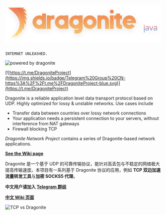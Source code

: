# ![dragonite-java](assets/TextLogo.png)

    INTERNET UNLEASHED.

![powered by dragonite](https://img.shields.io/badge/powered%20by-dragonite-yellow.svg)

[![https://t.me/DragoniteProject](https://img.shields.io/badge/Telegram%20Group%20CN-https%3A%2F%2Ft.me%2FDragoniteProject-blue.svg)](https://t.me/DragoniteProject)

Dragonite is a reliable application level data transport protocol based on UDP. Highly optimized for lossy & unstable networks. Use cases include

- Transfer data between countries over lossy network connections
- Your application needs a persistent connection to your servers, without interference from NAT gateways
- Firewall blocking TCP

*Dragonite Network Project* contains a series of Dragonite-based network applications.

**[See the Wiki page](https://github.com/dragonite-network/dragonite-java/wiki)**

Dragonite 是一个基于 UDP 的可靠传输协议，能针对高丢包与不稳定的网络极大提高传输速度。本项目有一系列基于 Dragonite 协议的应用，例如 **TCP 双边加速流量转发工具**与**加密 SOCKS5 代理**。

**中文用户请加入 [Telegram 群组](https://t.me/DragoniteProject)**

[**中文 Wiki 页面**](https://github.com/dragonite-network/dragonite-java/wiki/%E4%B8%BB%E9%A1%B5)

![TCP vs Dragonite](https://github.com/dragonite-network/dragonite-java/raw/master/benchmarks/TCPvsDragonite.png)